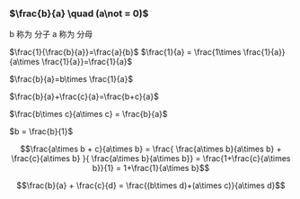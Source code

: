 



### $\frac{b}{a} \quad (a\not = 0)$

b 称为 分子
a 称为 分母

$\frac{1}{\frac{b}{a}}=\frac{a}{b}$       $\frac{1}{a} = \frac{1\times \frac{1}{a}}{a\times \frac{1}{a}}=\frac{1}{a}$

$\frac{b}{a}=b\times \frac{1}{a}$

$\frac{b}{a}+\frac{c}{a}=\frac{b+c}{a}$

$\frac{b\times c}{a\times c} = \frac{b}{a}$

$b = \frac{b}{1}$

$$\frac{a\times b + c}{a\times b} = \frac{ \frac{a\times b}{a\times b} + \frac{c}{a\times b} }{ \frac{a\times b}{a\times b}}
 = \frac{1+\frac{c}{a\times b}}{1} = 1+\frac{1}{a\times b}$$

$$\frac{b}{a} + \frac{c}{d} = \frac{(b\times d)+(a\times c)}{a\times d}$$



